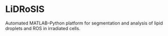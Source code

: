 # LiDRoSIS
Automated MATLAB–Python platform for segmentation and analysis of lipid droplets and ROS in irradiated cells.

